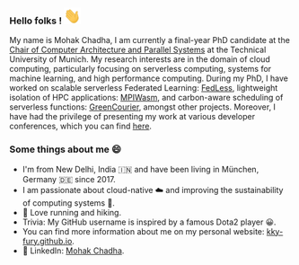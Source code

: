 ### Hello folks ! <img src="https://github.com/kky-fury/kky-fury/blob/main/wave.gif" width="30">

My name is Mohak Chadha, I am currently a final-year PhD candidate at the [Chair of Computer Architecture and Parallel Systems](https://www.ce.cit.tum.de/caps/startseite/) at the Technical University of Munich. My research interests are in the domain of cloud computing, particularly focusing on serverless computing, systems for machine learning, and high performance computing. During my PhD, I have worked on scalable serverless Federated Learning: [FedLess](https://github.com/Serverless-Federated-Learning/FedLess), lightweight isolation of HPC applications: [MPIWasm](https://github.com/kky-fury/MPIWasm), and carbon-aware scheduling of serverless functions: [GreenCourier](https://github.com/kky-fury/carbon-sched), amongst other projects. Moreover, I have had the privilege of presenting my work at various developer conferences, which you can find [here](https://kky-fury.github.io/techtalks/).


### Some things about me 😄

- I'm from New Delhi, India 🇮🇳 and have been living in München, Germany 🇩🇪 since 2017.
- I am passionate about cloud-native ☁️ and improving the sustainability of computing systems 🌲.
- 🏃 Love running and hiking.
- Trivia: My GitHub username is inspired by a famous Dota2 player 😀.
- You can find more information about me on my personal website: [kky-fury.github.io](https://kky-fury.github.io/). 
- 🔗 LinkedIn: [Mohak Chadha](https://www.linkedin.com/in/mohak-chadha-1490707b).

<!--
**kky-fury/kky-fury** is a ✨ _special_ ✨ repository because its `README.md` (this file) appears on your GitHub profile.

Here are some ideas to get you started:

-->
